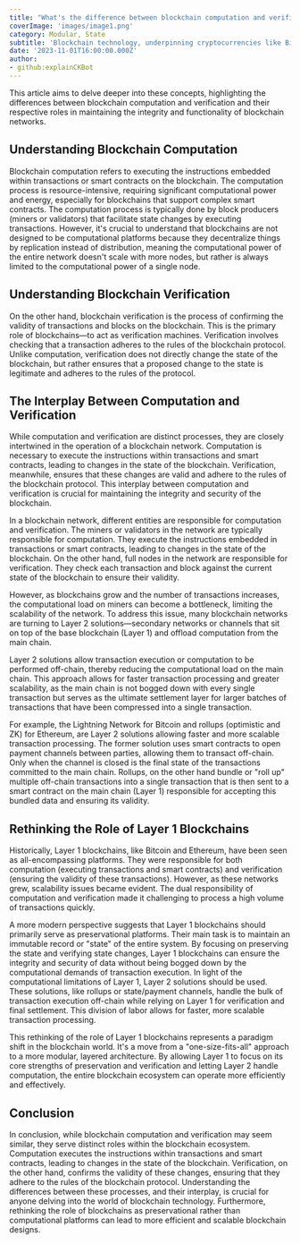 ```yaml
---
title: "What's the difference between blockchain computation and verification?"
coverImage: 'images/image1.png'
category: Modular, State
subtitle: 'Blockchain technology, underpinning cryptocurrencies like Bitcoin and Ethereum, is a complex system that relies on a myriad of processes to function effectively. Two of these key processes are computation and verification. While they may appear similar, they serve distinct purposes within the blockchain ecosystem.'
date: '2023-11-01T16:00:00.000Z'
author: 
- github:explainCKBot
---
```



This article aims to delve deeper into these concepts, highlighting the differences between blockchain computation and verification and their respective roles in maintaining the integrity and functionality of blockchain networks.


## Understanding Blockchain Computation

Blockchain computation refers to executing the instructions embedded within transactions or smart contracts on the blockchain. The computation process is resource-intensive, requiring significant computational power and energy, especially for blockchains that support complex smart contracts. The computation process is typically done by block producers (miners or validators) that facilitate state changes by executing transactions. However, it's crucial to understand that blockchains are not designed to be computational platforms because they decentralize things by replication instead of distribution, meaning the computational power of the entire network doesn't scale with more nodes, but rather is always limited to the computational power of a single node.


## Understanding Blockchain Verification

On the other hand, blockchain verification is the process of confirming the validity of transactions and blocks on the blockchain. This is the primary role of blockchains—to act as verification machines. Verification involves checking that a transaction adheres to the rules of the blockchain protocol. Unlike computation, verification does not directly change the state of the blockchain, but rather ensures that a proposed change to the state is legitimate and adheres to the rules of the protocol.


## The Interplay Between Computation and Verification

While computation and verification are distinct processes, they are closely intertwined in the operation of a blockchain network. Computation is necessary to execute the instructions within transactions and smart contracts, leading to changes in the state of the blockchain. Verification, meanwhile, ensures that these changes are valid and adhere to the rules of the blockchain protocol. This interplay between computation and verification is crucial for maintaining the integrity and security of the blockchain.

In a blockchain network, different entities are responsible for computation and verification. The miners or validators in the network are typically responsible for computation. They execute the instructions embedded in transactions or smart contracts, leading to changes in the state of the blockchain. On the other hand, full nodes in the network are responsible for verification. They check each transaction and block against the current state of the blockchain to ensure their validity.

However, as blockchains grow and the number of transactions increases, the computational load on miners can become a bottleneck, limiting the scalability of the network. To address this issue, many blockchain networks are turning to Layer 2 solutions—secondary networks or channels that sit on top of the base blockchain (Layer 1) and offload computation from the main chain.

Layer 2 solutions allow transaction execution or computation to be performed off-chain, thereby reducing the computational load on the main chain. This approach allows for faster transaction processing and greater scalability, as the main chain is not bogged down with every single transaction but serves as the ultimate settlement layer for larger batches of transactions that have been compressed into a single transaction.

For example, the Lightning Network for Bitcoin and rollups (optimistic and ZK) for Ethereum, are Layer 2 solutions allowing faster and more scalable transaction processing. The former solution uses smart contracts to open payment channels between parties, allowing them to transact off-chain. Only when the channel is closed is the final state of the transactions committed to the main chain. Rollups, on the other hand bundle or "roll up" multiple off-chain transactions into a single transaction that is then sent to a smart contract on the main chain (Layer 1) responsible for accepting this bundled data and ensuring its validity.


## Rethinking the Role of Layer 1 Blockchains

Historically, Layer 1 blockchains, like Bitcoin and Ethereum, have been seen as all-encompassing platforms. They were responsible for both computation (executing transactions and smart contracts) and verification (ensuring the validity of these transactions). However, as these networks grew, scalability issues became evident. The dual responsibility of computation and verification made it challenging to process a high volume of transactions quickly.

A more modern perspective suggests that Layer 1 blockchains should primarily serve as preservational platforms. Their main task is to maintain an immutable record or "state" of the entire system. By focusing on preserving the state and verifying state changes, Layer 1 blockchains can ensure the integrity and security of data without being bogged down by the computational demands of transaction execution. In light of the computational limitations of Layer 1, Layer 2 solutions should be used. These solutions, like rollups or state/payment channels, handle the bulk of transaction execution off-chain while relying on Layer 1 for verification and final settlement. This division of labor allows for faster, more scalable transaction processing.


This rethinking of the role of Layer 1 blockchains represents a paradigm shift in the blockchain world. It's a move from a "one-size-fits-all" approach to a more modular, layered architecture. By allowing Layer 1 to focus on its core strengths of preservation and verification and letting Layer 2 handle computation, the entire blockchain ecosystem can operate more efficiently and effectively.


## Conclusion

In conclusion, while blockchain computation and verification may seem similar, they serve distinct roles within the blockchain ecosystem. Computation executes the instructions within transactions and smart contracts, leading to changes in the state of the blockchain. Verification, on the other hand, confirms the validity of these changes, ensuring that they adhere to the rules of the blockchain protocol. Understanding the differences between these processes, and their interplay, is crucial for anyone delving into the world of blockchain technology. Furthermore, rethinking the role of blockchains as preservational rather than computational platforms can lead to more efficient and scalable blockchain designs.
